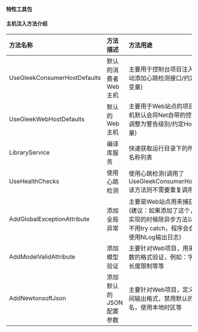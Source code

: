 #### 特性工具包
#### 主机注入方法介绍
|           方法名称                 |           方法描述                |              方法用途                                                                          |
|:-----------------------------------|:----------------------------------|:-----------------------------------------------------------------------------------------------|
| UseGleekConsumerHostDefaults       | 默认的消费者Web主机               |主要用于控制台项目注入使用(会自动添加心跳检测接口/约定Host环境变量)                             |
| UseGleekWebHostDefaults            | 默认的Web主机                     |主要用于Web站点的项目注入(该主机默认会将Net自带的控制台日志调整为警告级别/约定Host环境变量)     |
| LibraryService                     | 编译库服务                        |快速获取运行目录下的所有编译库名称列表                                                          |
| UseHealthChecks                    | 使用心跳检测                      |使用心跳检测(调用了UseGleekConsumerHostDefaults该方法则不需要重复调用)                          |
| AddGlobalExceptionAttribute        | 添加全局异常                      |主要是Web站点用来捕获全局异常(建议：如果添加了这个，那么代码实现的时候除异步方法以外都可以不用try catch，程序会自动捕获并使用NLog输出日志)|
| AddModelValidAttribute             | 添加模型验证                      |主要针对Web项目，用来做请求参数的格式验证，例如：字段必填，长度限制等等                         |
| AddNewtonsoftJson                  | 添加默认的JSON配置参数            |主要针对Web项目，定义固定的时间输出格式，禁用默认的驼峰命名，使用本地时区等                     |